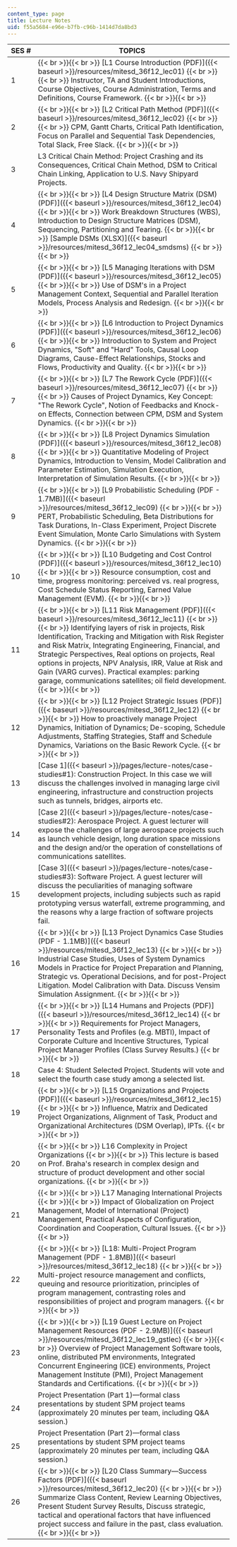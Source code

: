```yaml
---
content_type: page
title: Lecture Notes
uid: f55a5684-e96e-b7fb-c96b-1414d7da8bd3
---
```


| SES # | TOPICS |
| --- | --- |
| 1 |  {{< br >}}{{< br >}} [L1 Course Introduction (PDF)]({{< baseurl >}}/resources/mitesd_36f12_lec01) {{< br >}}{{< br >}} Instructor, TA and Student Introductions, Course Objectives, Course Administration, Terms and Definitions, Course Framework. {{< br >}}{{< br >}}  |
| 2 |  {{< br >}}{{< br >}} [L2 Critical Path Method (PDF)]({{< baseurl >}}/resources/mitesd_36f12_lec02) {{< br >}}{{< br >}} CPM, Gantt Charts, Critical Path Identification, Focus on Parallel and Sequential Task Dependencies, Total Slack, Free Slack. {{< br >}}{{< br >}}  |
| 3 | L3 Critical Chain Method: Project Crashing and its Consequences, Critical Chain Method, DSM to Critical Chain Linking, Application to U.S. Navy Shipyard Projects. |
| 4 |  {{< br >}}{{< br >}} [L4 Design Structure Matrix (DSM) (PDF)]({{< baseurl >}}/resources/mitesd_36f12_lec04) {{< br >}}{{< br >}} Work Breakdown Structures (WBS), Introduction to Design Structure Matrices (DSM), Sequencing, Partitioning and Tearing. {{< br >}}{{< br >}} [Sample DSMs (XLSX)]({{< baseurl >}}/resources/mitesd_36f12_lec04_smdsms) {{< br >}}{{< br >}}  |
| 5 |  {{< br >}}{{< br >}} [L5 Managing Iterations with DSM (PDF)]({{< baseurl >}}/resources/mitesd_36f12_lec05) {{< br >}}{{< br >}} Use of DSM's in a Project Management Context, Sequential and Parallel Iteration Models, Process Analysis and Redesign. {{< br >}}{{< br >}}  |
| 6 |  {{< br >}}{{< br >}} [L6 Introduction to Project Dynamics (PDF)]({{< baseurl >}}/resources/mitesd_36f12_lec06) {{< br >}}{{< br >}} Introduction to System and Project Dynamics, "Soft" and "Hard" Tools, Causal Loop Diagrams, Cause-Effect Relationships, Stocks and Flows, Productivity and Quality. {{< br >}}{{< br >}}  |
| 7 |  {{< br >}}{{< br >}} [L7 The Rework Cycle (PDF)]({{< baseurl >}}/resources/mitesd_36f12_lec07) {{< br >}}{{< br >}} Causes of Project Dynamics, Key Concept: "The Rework Cycle", Notion of Feedbacks and Knock-on Effects, Connection between CPM, DSM and System Dynamics. {{< br >}}{{< br >}}  |
| 8 |  {{< br >}}{{< br >}} [L8 Project Dynamics Simulation (PDF)]({{< baseurl >}}/resources/mitesd_36f12_lec08) {{< br >}}{{< br >}} Quantitative Modeling of Project Dynamics, Introduction to Vensim, Model Calibration and Parameter Estimation, Simulation Execution, Interpretation of Simulation Results. {{< br >}}{{< br >}}  |
| 9 |  {{< br >}}{{< br >}} [L9 Probabilistic Scheduling (PDF - 1.7MB)]({{< baseurl >}}/resources/mitesd_36f12_lec09) {{< br >}}{{< br >}} PERT, Probabilistic Scheduling, Beta Distributions for Task Durations, In-Class Experiment, Project Discrete Event Simulation, Monte Carlo Simulations with System Dynamics. {{< br >}}{{< br >}}  |
| 10 |  {{< br >}}{{< br >}} [L10 Budgeting and Cost Control (PDF)]({{< baseurl >}}/resources/mitesd_36f12_lec10) {{< br >}}{{< br >}} Resource consumption, cost and time, progress monitoring: perceived vs. real progress, Cost Schedule Status Reporting, Earned Value Management (EVM). {{< br >}}{{< br >}}  |
| 11 |  {{< br >}}{{< br >}} [L11 Risk Management (PDF)]({{< baseurl >}}/resources/mitesd_36f12_lec11) {{< br >}}{{< br >}} Identifying layers of risk in projects, Risk Identification, Tracking and Mitigation with Risk Register and Risk Matrix, Integrating Engineering, Financial, and Strategic Perspectives, Real options on projects, Real options in projects, NPV Analysis, IRR, Value at Risk and Gain (VARG curves). Practical examples: parking garage, communications satellites; oil field development. {{< br >}}{{< br >}}  |
| 12 |  {{< br >}}{{< br >}} [L12 Project Strategic Issues (PDF)]({{< baseurl >}}/resources/mitesd_36f12_lec12) {{< br >}}{{< br >}} How to proactively manage Project Dynamics, Initiation of Dynamics; De-scoping, Schedule Adjustments, Staffing Strategies, Staff and Schedule Dynamics, Variations on the Basic Rework Cycle. {{< br >}}{{< br >}}  |
| 13 | [Case 1]({{< baseurl >}}/pages/lecture-notes/case-studies#1): Construction Project. In this case we will discuss the challenges involved in managing large civil engineering, infrastructure and construction projects such as tunnels, bridges, airports etc. |
| 14 | [Case 2]({{< baseurl >}}/pages/lecture-notes/case-studies#2): Aerospace Project. A guest lecturer will expose the challenges of large aerospace projects such as launch vehicle design, long duration space missions and the design and/or the operation of constellations of communications satellites. |
| 15 | [Case 3]({{< baseurl >}}/pages/lecture-notes/case-studies#3): Software Project. A guest lecturer will discuss the peculiarities of managing software development projects, including subjects such as rapid prototyping versus waterfall, extreme programming, and the reasons why a large fraction of software projects fail. |
| 16 |  {{< br >}}{{< br >}} [L13 Project Dynamics Case Studies (PDF - 1.1MB)]({{< baseurl >}}/resources/mitesd_36f12_lec13) {{< br >}}{{< br >}} Industrial Case Studies, Uses of System Dynamics Models in Practice for Project Preparation and Planning, Strategic vs. Operational Decisions, and for post-Project Litigation. Model Calibration with Data. Discuss Vensim Simulation Assignment. {{< br >}}{{< br >}}  |
| 17 |  {{< br >}}{{< br >}} [L14 Humans and Projects (PDF)]({{< baseurl >}}/resources/mitesd_36f12_lec14) {{< br >}}{{< br >}} Requirements for Project Managers, Personality Tests and Profiles (e.g. MBTI), Impact of Corporate Culture and Incentive Structures, Typical Project Manager Profiles (Class Survey Results.) {{< br >}}{{< br >}}  |
| 18 | Case 4: Student Selected Project. Students will vote and select the fourth case study among a selected list. |
| 19 |  {{< br >}}{{< br >}} [L15 Organizations and Projects (PDF)]({{< baseurl >}}/resources/mitesd_36f12_lec15) {{< br >}}{{< br >}} Influence, Matrix and Dedicated Project Organizations, Alignment of Task, Product and Organizational Architectures (DSM Overlap), IPTs. {{< br >}}{{< br >}}  |
| 20 |  {{< br >}}{{< br >}} L16 Complexity in Project Organizations {{< br >}}{{< br >}} This lecture is based on Prof. Braha's research in complex design and structure of product development and other social organizations. {{< br >}}{{< br >}}  |
| 21 |  {{< br >}}{{< br >}} L17 Managing International Projects {{< br >}}{{< br >}} Impact of Globalization on Project Management, Model of International (Project) Management, Practical Aspects of Configuration, Coordination and Cooperation, Cultural Issues. {{< br >}}{{< br >}}  |
| 22 |  {{< br >}}{{< br >}} [L18: Multi-Project Program Management (PDF - 1.8MB)]({{< baseurl >}}/resources/mitesd_36f12_lec18) {{< br >}}{{< br >}} Multi-project resource management and conflicts, queuing and resource prioritization, principles of program management, contrasting roles and responsibilities of project and program managers. {{< br >}}{{< br >}}  |
| 23 |  {{< br >}}{{< br >}} [L19 Guest Lecture on Project Management Resources (PDF - 2.9MB)]({{< baseurl >}}/resources/mitesd_36f12_lec19_gstlec) {{< br >}}{{< br >}} Overview of Project Management Software tools, online, distributed PM environments, Integrated Concurrent Engineering (ICE) environments, Project Management Institute (PMI), Project Management Standards and Certifications. {{< br >}}{{< br >}}  |
| 24 | Project Presentation (Part 1)—formal class presentations by student SPM project teams (approximately 20 minutes per team, including Q&A session.) |
| 25 | Project Presentation (Part 2)—formal class presentations by student SPM project teams (approximately 20 minutes per team, including Q&A session.) |
| 26 |  {{< br >}}{{< br >}} [L20 Class Summary—Success Factors (PDF)]({{< baseurl >}}/resources/mitesd_36f12_lec20) {{< br >}}{{< br >}} Summarize Class Content, Review Learning Objectives, Present Student Survey Results, Discuss strategic, tactical and operational factors that have influenced project success and failure in the past, class evaluation. {{< br >}}{{< br >}}